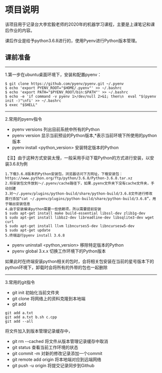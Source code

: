 # 项目说明
该项目用于记录台大李宏毅老师的2020年的机器学习课程，主要是上课笔记和课后作业的内容。

课后作业是给予python3.6.8进行的，使用Pyenv进行Python版本管理。

## 课前准备
______________________________________
1.第一步在ubuntu桌面环境下，安装和配置pyenv：
```
$ git clone https://github.com/pyenv/pyenv.git ~/.pyenv
$ echo 'export PYENV_ROOT="$HOME/.pyenv"' >> ~/.bashrc
$ echo 'export PATH="$PYENV_ROOT/bin:$PATH"' >> ~/.bashrc
$ echo -e 'if command -v pyenv 1>/dev/null 2>&1; then\n  eval "$(pyenv init -)"\nfi' >> ~/.bashrc
$ exec "$SHELL"
```
______________________________________
2.常用的pyenv指令
- pyenv versions
列出目前系统中所有的Python
- pyenv version
显示当前预设的Python版本,*表示当前环境下所使用的python版本
- pyenv install <python_version>
安装特定版本的Python

【注】由于这种方式安装太慢，一般采用手动下载Python的方式进行安装，以安装3.6.8为例
```
1.下载3.6.8版本的Python安装包，浏览器访问下方网址，下载安装包：
https://www.python.org/ftp/python/3.6.8/Python-3.6.8.tar.xz
2.将安装包文件放到～/.pyenv/cache路径下，如果.pyenv文件夹下没有cache文件夹，手动创建
3.对～/.pyenv/plugins/python-build/share/python-build/3.6.8文件进行修改
首行添加“cat ~/.pyenv/plugins/python-build/share/python-build/3.6.8”，用于输出安装信息
4.由于安装编译python需要一些依赖项，所以需要提前安装
$ sudo apt-get install make build-essential libssl-dev zlib1g-dev
$ sudo apt-get install libbz2-dev libreadline-dev libsqlite3-dev wget curl
$ sudo apt-get install llvm libncurses5-dev libncursesw5-dev
$ sudo apt-get update
5.终端运行pyenv install 3.6.8
```
- pyenv uninstall <python_version>
移除特定版本的Python
- pyenv global 3.x.x
切换工作环境下的Python版本

如果此时在终端安装python相关的包时，会将相关包安装在当前的星号版本下的python环境下，卸载时会将所有的外带的包也一起删除
______________________________________
3.常用的git指令
- git init
初始化当前文件夹
- git clone <url>
将网络上的资料克隆到本地端
- git add <files>
```
git add a.txt
git add a.txt b.sh c.cpp
git add --all
```
将文件加入到版本管理记录缓存中，
- git rm --cached <file>
将文件从版本管理记录缓存中取消
- git status
查看当前工作环境的状态
- git commit -m <description>
对新的修改记录添加一个commit
- git remote add origin <url>
将本地端对应到远端网络
- git push -u origin <branch>
将提交记录同步到Github